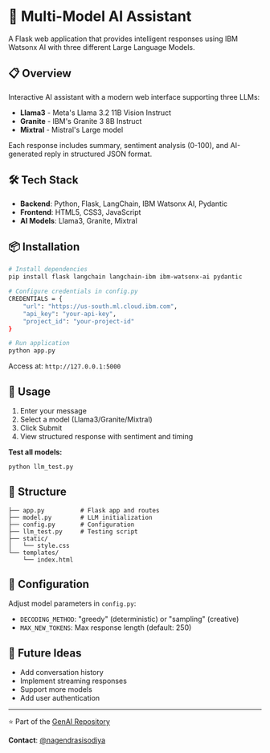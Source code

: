# 🤖 Multi-Model AI Assistant

A Flask web application that provides intelligent responses using IBM Watsonx AI with three different Large Language Models.

## 📋 Overview

Interactive AI assistant with a modern web interface supporting three LLMs:
- **Llama3** - Meta's Llama 3.2 11B Vision Instruct
- **Granite** - IBM's Granite 3 8B Instruct  
- **Mixtral** - Mistral's Large model

Each response includes summary, sentiment analysis (0-100), and AI-generated reply in structured JSON format.

## 🛠️ Tech Stack

- **Backend**: Python, Flask, LangChain, IBM Watsonx AI, Pydantic
- **Frontend**: HTML5, CSS3, JavaScript
- **AI Models**: Llama3, Granite, Mixtral

## 📦 Installation

```bash
# Install dependencies
pip install flask langchain langchain-ibm ibm-watsonx-ai pydantic

# Configure credentials in config.py
CREDENTIALS = {
    "url": "https://us-south.ml.cloud.ibm.com",
    "api_key": "your-api-key",
    "project_id": "your-project-id"
}

# Run application
python app.py
```

Access at: `http://127.0.0.1:5000`

## 🚀 Usage

1. Enter your message
2. Select a model (Llama3/Granite/Mixtral)
3. Click Submit
4. View structured response with sentiment and timing

**Test all models:**
```bash
python llm_test.py
```

## 📁 Structure

```
├── app.py          # Flask app and routes
├── model.py        # LLM initialization
├── config.py       # Configuration
├── llm_test.py     # Testing script
├── static/
│   └── style.css
└── templates/
    └── index.html
```

## 🔧 Configuration

Adjust model parameters in `config.py`:
- `DECODING_METHOD`: "greedy" (deterministic) or "sampling" (creative)
- `MAX_NEW_TOKENS`: Max response length (default: 250)

## 🔮 Future Ideas

- Add conversation history
- Implement streaming responses
- Support more models
- Add user authentication

---

⭐ Part of the [GenAI Repository](https://github.com/nagendrasisodiya/GenAI)

**Contact**: [@nagendrasisodiya](https://github.com/nagendrasisodiya)
